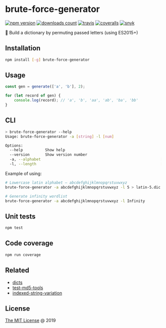 # brute-force-generator

[![npm version](https://badge.fury.io/js/brute-force-generator.svg)](https://badge.fury.io/js/brute-force-generator)
[![downloads count](https://img.shields.io/npm/dt/brute-force-generator.svg)](https://www.npmjs.com/~piecioshka)
[![travis](https://img.shields.io/travis/piecioshka/brute-force-generator.svg)](https://travis-ci.org/piecioshka/brute-force-generator)
[![coveralls](https://coveralls.io/repos/github/piecioshka/brute-force-generator/badge.svg?branch=master)](https://coveralls.io/github/piecioshka/brute-force-generator?branch=master)
[![snyk](https://snyk.io/test/github/piecioshka/brute-force-generator/badge.svg?targetFile=package.json)](https://snyk.io/test/github/piecioshka/brute-force-generator?targetFile=package.json)

:hammer: Build a dictionary by permuting passed letters (using ES2015+)

## Installation

```bash
npm install [-g] brute-force-generator
```

## Usage

```javascript
const gen = generate(['a', 'b'], 2);

for (let record of gen) {
    console.log(record); // 'a', 'b', 'aa', 'ab', 'ba', 'bb'
}
```

## CLI

```bash
> brute-force-generator --help
Usage: brute-force-generator -a [string] -l [num]

Options:
  --help          Show help                                            [boolean]
  --version       Show version number                                  [boolean]
  -a, --alphabet                                                      [required]
  -l, --length                                                        [required]
```

Example of using:

```bash
# Lowercase latin alphabet — abcdefghijklmnopqrstuvwxyz
brute-force-generator -a abcdefghijklmnopqrstuvwxyz -l 5 > latin-5.dic

# Generate infinity wordlist
brute-force-generator -a abcdefghijklmnopqrstuvwxyz -l Infinity
```

## Unit tests

```bash
npm test
```

## Code coverage

```bash
npm run coverage
```

## Related

* [dicts](https://github.com/piecioshka/dicts)
* [test-md5-tools](https://github.com/piecioshka/test-md5-tools)
* [indexed-string-variation](https://github.com/lmammino/indexed-string-variation)

## License

[The MIT License](http://piecioshka.mit-license.org) @ 2019
